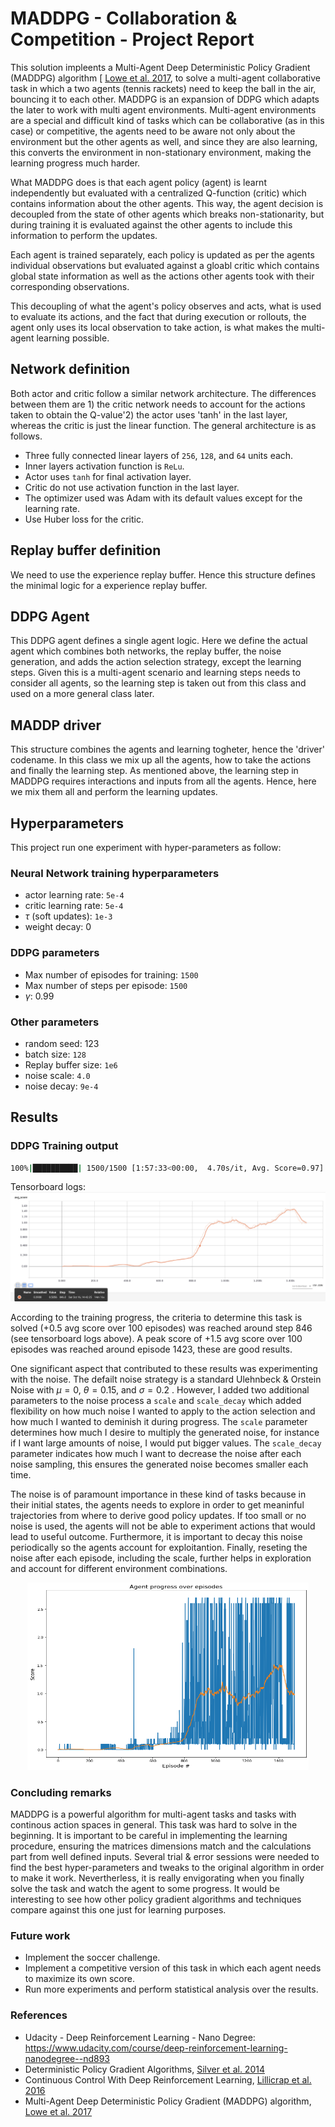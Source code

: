 [//]: # (Image References)

[score-progress]: media/score-progress.png "Score Progress"
[rewards-training]: media/rewards-training.png "Rewards Training"

# MADDPG - Collaboration & Competition - Project Report

This solution impleents a Multi-Agent Deep Deterministic Policy Gradient (MADDPG) algorithm [
 [Lowe et al. 2017](http://arxiv.org/abs/1706.02275), to solve a multi-agent collaborative task in which a two agents (tennis rackets) need to keep the ball in the air, bouncing it to each other. MADDPG is an expansion of DDPG which adapts the later to work with multi agent environments. Multi-agent environments are a special and difficult kind of tasks which can be collaborative (as in this case) or competitive, the agents need to be aware not only about the environment but the other agents as well, and since they are also learning, this converts the environment in non-stationary environment, making the learning progress much harder. 

What MADDPG does is that each agent policy (agent) is learnt independently but evaluated with a centralized Q-function (critic) which contains information about the other agents. This way, the agent decision is decoupled from the state of other agents which breaks non-stationarity, but during training it is evaluated against the other agents to include this information to perform the updates.

Each agent is trained separately, each policy is updated as per the agents individual observations but evaluated against a gloabl critic which contains global state information as well as the actions other agents took with their corresponding observations.

This decoupling of what the agent's policy observes and acts, what is used to evaluate its actions, and the fact that during execution or rollouts, the agent only uses its local observation to take action, is what makes the multi-agent learning possible.

## Network definition

Both actor and critic follow a similar network architecture. The differences between them are 1) the critic network needs to account for the actions taken to obtain the Q-value'2) the actor uses 'tanh' in the last layer, whereas the critic is just the linear function. The general architecture is as follows.

* Three fully connected linear layers of `256`, `128`, and `64` units each.
* Inner layers activation function is `ReLu`.
* Actor uses `tanh` for final activation layer.
* Critic do not use activation function in the last layer.
* The optimizer used was Adam with its default values except for the learning rate.
* Use Huber loss for the critic.

## Replay buffer definition
We need to use the experience replay buffer. Hence this structure defines the minimal logic for a experience replay buffer.

## DDPG Agent
This DDPG agent defines a single agent logic. Here we define the actual agent which combines both networks, the replay buffer, the noise generation, and adds the action selection strategy, except the learning steps. Given this is a multi-agent scenario and learning steps needs to consider all agents, so the learning step is taken out from this class and used on a more general class later.

## MADDP driver
This structure combines the agents and learning togheter, hence the 'driver' codename. In this class we mix up all the agents, how to take the actions and finally the learning step. As mentioned above, the learning step in MADDPG requires interactions and inputs from all the agents. Hence, here we mix them all and perform the learning updates.

## Hyperparameters

This project run one experiment with hyper-parameters as follow:

### Neural Network training hyperparameters
* actor learning rate: `5e-4`
* critic learning rate: `5e-4`
* $\tau$ (soft updates): `1e-3`
* weight decay: 0



### DDPG parameters
* Max number of episodes for training: `1500`
* Max number of steps per episode: `1500`
* $\gamma$: 0.99

### Other parameters
* random seed: 123
* batch size: `128`
* Replay buffer size: `1e6`
* noise scale: `4.0`
* noise decay: `9e-4`

## Results
### DDPG Training output
```bash
100%|██████████| 1500/1500 [1:57:33<00:00,  4.70s/it, Avg. Score=0.97]
```
Tensorboard logs: ![Average Score Progress][score-progress]

According to the training progress, the criteria to determine this task is solved (+0.5 avg score over 100 episodes) was reached around step 846 (see tensorboard logs above). A peak score of +1.5 avg score over 100 episodes was reached around episode 1423, these are good results. 

One significant aspect that contributed to these results was experimenting with the noise. The defailt noise strategy is a standard Ulehnbeck & Orstein Noise with $\mu=0$, $\theta=0.15$, and $\sigma=0.2$ . However, I added two additional parameters to the noise process a `scale` and `scale_decay` which added flexibility on how much noise I wanted to apply to the action selection and how much I wanted to deminish it during progress. The `scale` parameter determines how much I desire to multiply the generated noise, for instance if I want large amounts of noise, I would put bigger values. The `scale_decay` parameter indicates how much I want to decrease the noise after each noise sampling, this ensures the generated noise becomes smaller each time.

The noise is of paramount importance in these kind of tasks because in their initial states, the agents needs to explore in order to get meaninful trajectories from where to derive good policy updates. If too small or no noise is used, the agents will not be able to experiment actions that would lead to useful outcome. Furthermore, it is important to decay this noise periodically so the agents account for exploitantion. Finally, reseting the noise after each episode, including the scale, further helps in exploration and account for different environment combinations.

<div style="text-align:center">
<img src="./media/rewards-training.png" alt="Agents rewards progress"
	title="Agents rewards progress" width="450" height="300" />
</div>


### Concluding remarks

MADDPG is a powerful algorithm for multi-agent tasks and tasks with continous action spaces in general. This task was hard to solve in the beginning. It is important to be careful in implementing the learning procedure, ensuring the matrices dimensions match and the calculations part from well defined inputs. Several trial & error sessions were needed to find the best hyper-parameters and tweaks to the original algorithm in order to make it work. Nevertherless, it is really envigorating when you finally solve the task and watch the agent to some progress. It would be interesting to see how other policy gradient algorithms and techniques compare against this one just for learning purposes.

### Future work
- Implement the soccer challenge.
- Implement a competitive version of this task in which each agent needs to maximize its own score.
- Run more experiments and perform statistical analysis over the results.

### References
- Udacity - Deep Reinforcement Learning - Nano Degree: https://www.udacity.com/course/deep-reinforcement-learning-nanodegree--nd893
- Deterministic Policy Gradient Algorithms, [Silver et al. 2014](https://proceedings.mlr.press/v32/silver14.pdf)
- Continuous Control With Deep Reinforcement Learning, [Lillicrap et al. 2016](https://arxiv.org/abs/1509.02971)
- Multi-Agent Deep Deterministic Policy Gradient (MADDPG) algorithm, 
 [Lowe et al. 2017](http://arxiv.org/abs/1706.02275)